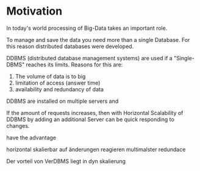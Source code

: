 # Motivation


In today's world processing of Big-Data takes an important role.


To manage and save the data you need more than a single Database.
For this reason distributed databases were developed.

DDBMS (distributed database management systems) are used if a "Single-DBMS" reaches its limits. Reasons for this are:

1. The volume of data is to big 
1. limitation of access (answer time)
1. availability and redundancy of data

DDBMS are installed on multiple servers and 


If the amount of requests increases, then with Horizontal Scalability of DDBMS by adding an additional Server can be quick responding to changes. 

have the advantage  


















horizontal skalierbar auf änderungen reagieren 
multimalster
redundace




Der vorteil von VerDBMS liegt in dyn skalierung


